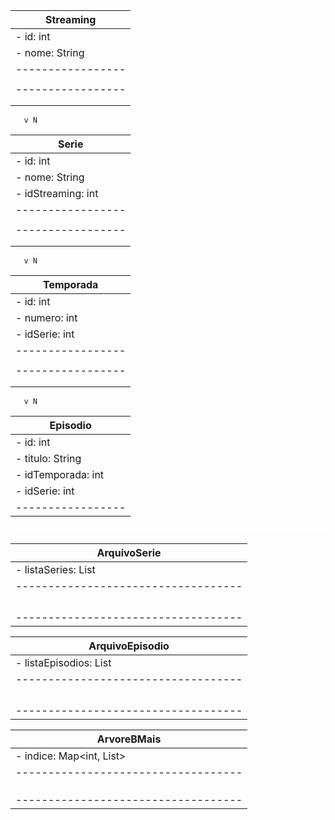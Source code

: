 |   Streaming     |
|-----------------|
| - id: int       |
| - nome: String  |
|-----------------|
| | getSeries()   |
|-----------------|
       |
       | 1
       v N
|     Serie      |
|-----------------|
| - id: int       |
| - nome: String  |
| - idStreaming: int |
|-----------------|
| | getTemporadas() |
|-----------------|
       |
       | 1
       v N
|   Temporada    |
|-----------------|
| - id: int       |
| - numero: int   |
| - idSerie: int  |
|-----------------|
| | getEpisodios() |
|-----------------|
       |
       | 1
       v N
|   Episodio     |
|-----------------|
| - id: int       |
| - titulo: String |
| - idTemporada: int |
| - idSerie: int |
|-----------------|

<hr style="width: 100%; border: 1px solid white; background-color: white; margin: 20px 0;">

|       ArquivoSerie               |
|-----------------------------------|
| - listaSeries: List<Serie>        |
|-----------------------------------|
| | incluir(Serie s)               |
| | excluir(int id)                |
| | buscar(int id): Serie          |
| | listar(): List<Serie>          |
|-----------------------------------|

|       ArquivoEpisodio             |
|-----------------------------------|
| - listaEpisodios: List<Episodio>  |
|-----------------------------------|
| | incluir(Episodio e)            |
| | excluir(int id)                |
| | buscar(int id): Episodio        |
| | listar(): List<Episodio>        |
|-----------------------------------|

|       ArvoreBMais                 |
|-----------------------------------|
| - indice: Map<int, List<int>>     |
|-----------------------------------|
| | inserir(idSerie, idEpisodio)    |
| | buscar(idSerie): List<int>      |
| | remover(idSerie, idEpisodio)    |
|-----------------------------------|
